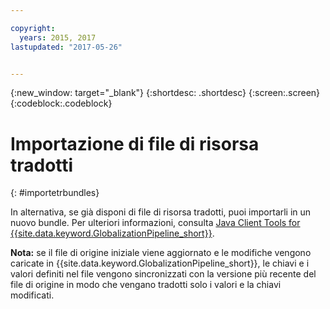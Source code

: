 ```yaml
---

copyright:
  years: 2015, 2017
lastupdated: "2017-05-26"


---
```


{:new_window: target="_blank"}
{:shortdesc: .shortdesc}
{:screen:.screen}
{:codeblock:.codeblock}

# Importazione di file di risorsa tradotti
{: #importetrbundles}

In alternativa, se già disponi di file di risorsa tradotti, puoi importarli in un nuovo bundle. Per ulteriori informazioni, consulta [Java Client Tools for {{site.data.keyword.GlobalizationPipeline_short}}](https://github.com/IBM-Bluemix/gp-java-tools).

**Nota:** se il file di origine iniziale viene aggiornato e le modifiche vengono caricate in {{site.data.keyword.GlobalizationPipeline_short}}, le chiavi e i valori definiti nel file vengono sincronizzati con la versione più recente del file di origine in modo che vengano tradotti solo i valori e la chiavi modificati.
